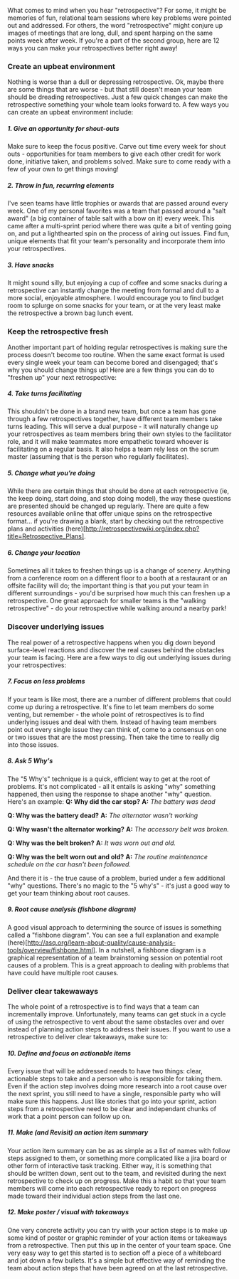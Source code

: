 What comes to mind when you hear "retrospective"? For some, it might be memories of fun, relational team sessions where key problems were pointed out and addressed. For others, the word "retrospective" might conjure up images of meetings that are long, dull, and spent harping on the same points week after week. If you're a part of the second group, here are 12 ways you can make your retrospectives better right away!

### Create an upbeat environment
Nothing is worse than a dull or depressing retrospective. Ok, maybe there are some things that are worse - but that still doesn't mean your team should be dreading retrospectives. Just a few quick changes can make the retrospective something your whole team looks forward to. A few ways you can create an upbeat environment include:

##### 1. Give an opportunity for shout-outs
Make sure to keep the focus positive. Carve out time every week for shout outs - opportunities for team members to give each other credit for work done, initiative taken, and problems solved. Make sure to come ready with a few of your own to get things moving!

##### 2. Throw in fun, recurring elements
I've seen teams have little trophies or awards that are passed around every week. One of my personal favorites was a team that passed around a "salt award" (a big container of table salt with a bow on it) every week. This came after a multi-sprint period where there was quite a bit of venting going on, and put a lighthearted spin on the process of airing out issues. Find fun, unique elements that fit your team's personality and incorporate them into your retrospectives.

##### 3. Have snacks
It might sound silly, but enjoying a cup of coffee and some snacks during a retrospective can instantly change the meeting from formal and dull to a more social, enjoyable atmosphere. I would encourage you to find budget room to splurge on some snacks for your team, or at the very least make the retrospective a brown bag lunch event.


### Keep the retrospective fresh
Another important part of holding regular retrospectives is making sure the process doesn't become too routine. When the same exact format is used every single week your team can become bored and disengaged; that's why you should change things up! Here are a few things you can do to "freshen up" your next retrospective:

##### 4. Take turns facilitating
This shouldn't be done in a brand new team, but once a team has gone through a few retrospectives together, have different team members take turns leading. This will serve a dual purpose - it will naturally change up your retrospectives as team members bring their own styles to the facilitator role, and it will make teammates more empathetic toward whoever is facilitating on a regular basis. It also helps a team rely less on the scrum master (assuming that is the person who regularly facilitates).

##### 5. Change what you’re doing 
While there are certain things that should be done at each retrospective (ie, the keep doing, start doing, and stop doing model), the way these questions are presented should be changed up regularly. There are quite a few resources available online that offer unique spins on the retrospective format... if you're drawing a blank, start by checking out the retrospective plans and activities (here)[http://retrospectivewiki.org/index.php?title=Retrospective_Plans].

##### 6. Change your location
Sometimes all it takes to freshen things up is a change of scenery. Anything from a conference room on a different floor to a booth at a restaurant or an offsite facility will do; the important thing is that you put your team in different surroundings - you'd be surprised how much this can freshen up a retrospective. One great approach for smaller teams is the "walking retrospective" - do your retrospective while walking around a nearby park!

### Discover underlying issues
The real power of a retrospective happens when you dig down beyond surface-level reactions and discover the real causes behind the obstacles your team is facing. Here are a few ways to dig out underlying issues during your retrospectives:

##### 7. Focus on less problems
If your team is like most, there are a number of different problems that could come up during a retrospective. It's fine to let team members do some venting, but remember - the whole point of retrospectives is to find underlying issues and deal with them. Instead of having team members point out every single issue they can think of, come to a consensus on one or two issues that are the most pressing. Then take the time to really dig into those issues.

##### 8. Ask 5 Why's
The "5 Why's" technique is a quick, efficient way to get at the root of problems. It's not complicated - all it entails is asking "why" something happened, then using the response to shape another "why" question. Here's an example:
**Q: Why did the car stop?**
**A:** *The battery was dead*

**Q: Why was the battery dead?**
**A:** *The alternator wasn't working*

**Q: Why wasn't the alternator working?**
**A:** *The accessory belt was broken.*

**Q: Why was the belt broken?**
**A:** *It was worn out and old.*

**Q: Why was the belt worn out and old?**
**A:** *The routine maintenance schedule on the car hasn't been followed.*

And there it is - the true cause of a problem, buried under a few additional "why" questions. There's no magic to the "5 why's" - it's just a good way to get your team thinking about root causes.

##### 9. Root cause analysis (fishbone diagram)

A good visual approach to determining the source of issues is something called a "fishbone diagram". You can see a full explanation and example (here)[http://asq.org/learn-about-quality/cause-analysis-tools/overview/fishbone.html]. In a nutshell, a fishbone diagram is a graphical representation of a team brainstoming session on potential root causes of a problem. This is a great approach to dealing with problems that have could have multiple root causes.



### Deliver clear takewaways
The whole point of a retrospective is to find ways that a team can incrementally improve. Unfortunately, many teams can get stuck in a cycle of using the retrospective to vent about the same obstacles over and over instead of planning action steps to address their issues. If you want to use a retrospective to deliver clear takeaways, make sure to:

##### 10. Define and focus on actionable items
Every issue that will be addressed needs to have two things: clear, actionable steps to take and a person who is responsible for taking them. Even if the action step involves doing more research into a root cause over the next sprint, you still need to have a single, responsible party who will make sure this happens. Just like stories that go into your sprint, action steps from a retrospective need to be clear and independant chunks of work that a point person can follow up on.

##### 11. Make (and Revisit) an action item summary
Your action item summary can be as as simple as a list of names with follow steps assigned to them, or something more complicated like a jira board or other form of interactive task tracking. Either way, it is something that should be written down, sent out to the team, and revisited during the next retrospective to check up on progress. Make this a habit so that your team members will come into each retrospective ready to report on progress made toward their individual action steps from the last one.

##### 12. Make  poster / visual with takeaways
One very concrete activity you can try with your action steps is to make up some kind of poster or graphic reminder of your action items or takeaways from a retrospective. Then put this up in the center of your team space. One very easy way to get this started is to section off a piece of a whiteboard and jot down a few bullets. It's a simple but effective way of reminding the team about action steps that have been agreed on at the last retrospective.
